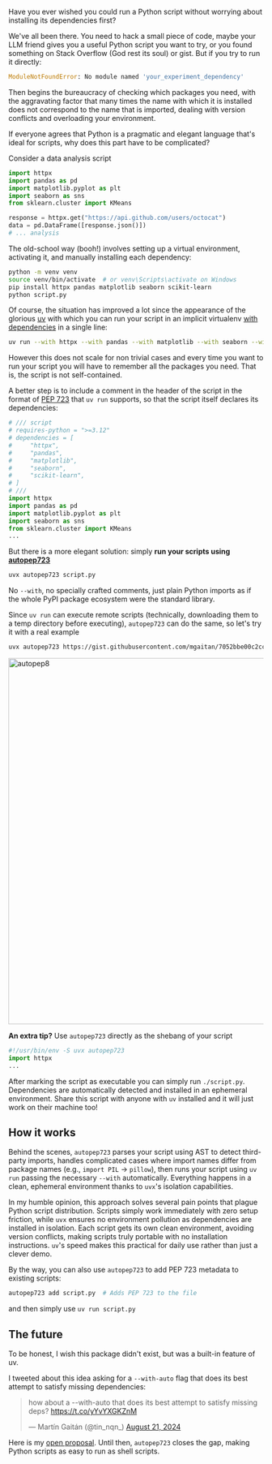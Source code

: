 <!--
.. title: Automatic dependencies management for Python scripts with autopep723
.. slug: dependencias-automaticas-scripts-python-autopep723
.. date: 2025-07-25 8:00:00 UTC-03:00
.. tags: python, uv, pep723, dependencies, automation
.. category: tools
-->

Have you ever wished you could run a Python script without worrying about installing its dependencies first?

We've all been there. You need to hack a small piece of code, maybe your LLM friend gives you a useful Python script you want to try, or you found something on Stack Overflow (God rest its soul) or gist. But if you try to run it directly:

```python
ModuleNotFoundError: No module named 'your_experiment_dependency'
```

Then begins the bureaucracy of checking which packages you need, with the aggravating factor that many times the name with which it is installed does not correspond to the name that is imported, dealing with version conflicts and overloading your environment.

If everyone agrees that Python is a pragmatic and elegant language that's ideal for scripts, why does this part have to be complicated?

<!-- TEASER_END -->

Consider a data analysis script

```python
import httpx
import pandas as pd
import matplotlib.pyplot as plt
import seaborn as sns
from sklearn.cluster import KMeans

response = httpx.get("https://api.github.com/users/octocat")
data = pd.DataFrame([response.json()])
# ... analysis
```

The old-school way (booh!) involves setting up a virtual environment, activating it, and manually installing each dependency:

```bash
python -m venv venv
source venv/bin/activate  # or venv\Scripts\activate on Windows
pip install httpx pandas matplotlib seaborn scikit-learn
python script.py
```

Of course, the situation has improved a lot since the appearance of the glorious [uv](https://docs.astral.sh/uv/) with which you can run your script in an implicit virtualenv [with dependencies](https://docs.astral.sh/uv/guides/scripts/#running-a-script-with-dependencies) in a single line:

```bash
uv run --with httpx --with pandas --with matplotlib --with seaborn --with scikit-learn script.py
```

However this does not scale for non trivial cases and every time you want to run your script you will have to remember all the packages you need. That is, the script is not self-contained.

A better step is to include a comment in the header of the script in the format of [PEP 723](https://peps.python.org/pep-0723/) that `uv run` supports, so that the script itself declares its dependencies:

```python
# /// script
# requires-python = ">=3.12"
# dependencies = [
#     "httpx",
#     "pandas",
#     "matplotlib",
#     "seaborn",
#     "scikit-learn",
# ]
# ///
import httpx
import pandas as pd
import matplotlib.pyplot as plt
import seaborn as sns
from sklearn.cluster import KMeans
...
```

But there is a more elegant solution: simply **run your scripts using [autopep723](https://github.com/mgaitan/autopep723)**

```bash
uvx autopep723 script.py
```

No `--with`, no specially crafted comments, just plain Python imports as if the whole PyPI package ecosystem were the standard library.

Since `uv run` can execute remote scripts (technically, downloading them to a temp directory before executing), `autopep723` can do the same, so let's try it with a real example
<script src="https://gist.github.com/mgaitan/7052bbe00c2cc88f8771b576c36665ae.js"></script>

```bash
uvx autopep723 https://gist.githubusercontent.com/mgaitan/7052bbe00c2cc88f8771b576c36665ae/raw/cbaa289ef7712b5f4c5a55316cce4269f5645c20/autopep723_rocks.py
```

<img width="1122" height="722" alt="autopep8" src="https://gist.github.com/user-attachments/assets/b1413418-4ce7-4b04-9452-d69de3af3d82" />


**An extra tip?** Use `autopep723` directly as the shebang of your script

```python
#!/usr/bin/env -S uvx autopep723
import httpx
...
```

After marking the script as executable you can simply run `./script.py`. Dependencies are automatically detected and installed in an ephemeral environment. Share this script with anyone with `uv` installed and it will just work on their machine too!

## How it works

Behind the scenes, `autopep723` parses your script using AST to detect third-party imports, handles complicated cases where import names differ from package names (e.g., `import PIL` → `pillow`), then runs your script using `uv run` passing the necessary `--with` automatically. Everything happens in a clean, ephemeral environment thanks to `uvx`'s isolation capabilities.

In my humble opinion, this approach solves several pain points that plague Python script distribution. Scripts simply work immediately with zero setup friction, while `uvx` ensures no environment pollution as dependencies are installed in isolation. Each script gets its own clean environment, avoiding version conflicts, making scripts truly portable with no installation instructions. `uv`'s speed makes this practical for daily use rather than just a clever demo.

By the way, you can also use `autopep723` to add PEP 723 metadata to existing scripts:

```bash
autopep723 add script.py  # Adds PEP 723 to the file
```

and then simply use `uv run script.py`

## The future

To be honest, I wish this package didn't exist, but was a built-in feature of uv.

I tweeted about this idea asking for a `--with-auto` flag that does its best attempt to satisfy missing dependencies:

<blockquote class="twitter-tweet"><p lang="en" dir="ltr">how about a --with-auto that does its best attempt to satisfy missing deps? <a href="https://t.co/yYvYXGKZnM">https://t.co/yYvYXGKZnM</a></p>&mdash; Martín Gaitán (@tin_nqn_) <a href="https://twitter.com/tin_nqn_/status/1825970796478738940?ref_src=twsrc%5Etfw">August 21, 2024</a></blockquote>
<script async src="https://platform.twitter.com/widgets.js" charset="utf-8"></script>

Here is my [open proposal](https://github.com/astral-sh/uv/issues/6283). Until then, `autopep723` closes the gap, making Python scripts as easy to run as shell scripts.
